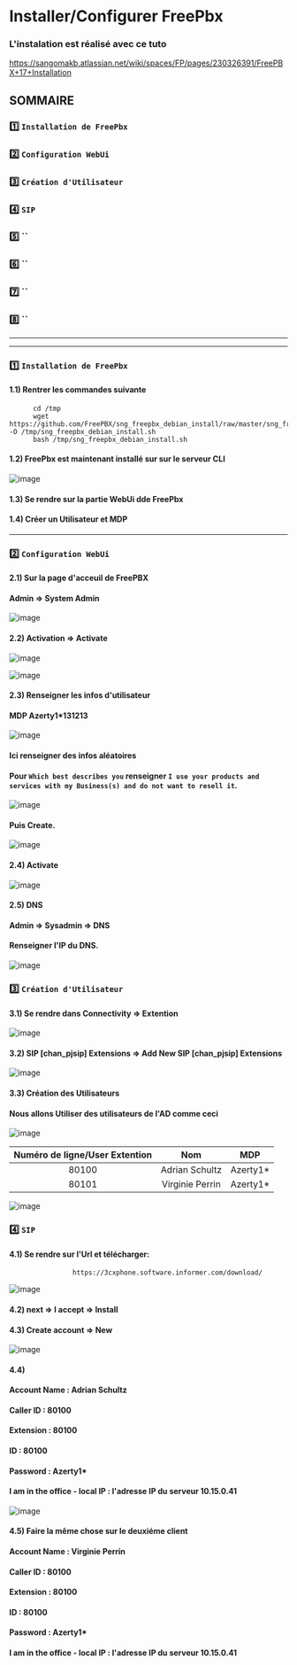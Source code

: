 # Installer/Configurer FreePbx

### L'instalation est réalisé avec ce tuto
https://sangomakb.atlassian.net/wiki/spaces/FP/pages/230326391/FreePBX+17+Installation

## SOMMAIRE 
### 1️⃣ `Installation de FreePbx`
### 2️⃣ `Configuration WebUi`
### 3️⃣ `Création d'Utilisateur`
### 4️⃣ `SIP`
### 5️⃣ ``
### 6️⃣ ``
### 7️⃣ ``
### 8️⃣ ``

***
***

### 1️⃣ `Installation de FreePbx`

#### 1.1) Rentrer les commandes suivante

          cd /tmp
          wget https://github.com/FreePBX/sng_freepbx_debian_install/raw/master/sng_freepbx_debian_install.sh  -O /tmp/sng_freepbx_debian_install.sh
          bash /tmp/sng_freepbx_debian_install.sh

#### 1.2) FreePbx est maintenant installé sur sur le serveur CLI 

![image](https://github.com/user-attachments/assets/1d17666a-8c4d-4014-865a-7344bb560229)

#### 1.3) Se rendre sur la partie WebUi dde FreePbx
#### 1.4) Créer un Utilisateur et MDP

***

### 2️⃣ `Configuration WebUi`

#### 2.1) Sur la page d'acceuil de FreePBX
#### Admin => System Admin 

![image](https://github.com/user-attachments/assets/9ccbc032-bc8a-4b27-88a8-ef209d25da9e)

#### 2.2) Activation => Activate


![image](https://github.com/user-attachments/assets/21b1b449-a542-49c8-9293-15e7d4527c0c)

![image](https://github.com/user-attachments/assets/b2d575e4-58ca-40f0-9d7d-76f25e83c7ea)

#### 2.3) Renseigner les infos d'utilisateur
#### MDP Azerty1*131213 

![image](https://github.com/user-attachments/assets/0c4f00e7-5590-45b9-b4fa-2e067d2a583a)

#### Ici renseigner des infos aléatoires
#### Pour `Which best describes you` renseigner `I use your products and services with my Business(s) and do not want to resell it`.
![image](https://github.com/user-attachments/assets/1a64d024-b658-467a-b839-538e861bfd07)

#### Puis Create.

![image](https://github.com/user-attachments/assets/9ad4b64e-465f-47c0-aaa4-f6a9bafd561c)

#### 2.4) Activate

![image](https://github.com/user-attachments/assets/0f9059f8-01cc-4f4c-9f90-9a166af0a517)

#### 2.5) DNS
#### Admin => Sysadmin => DNS
#### Renseigner l'IP du DNS.

![image](https://github.com/user-attachments/assets/4b6d8d6d-220e-40e5-ae4e-d999a8375aea)

### 3️⃣ `Création d'Utilisateur`

#### 3.1) Se rendre dans Connectivity => Extention
![image](https://github.com/user-attachments/assets/5d04a45f-8e03-4ef7-84dd-867e16589a1e)


#### 3.2) SIP [chan_pjsip] Extensions => Add New SIP [chan_pjsip] Extensions
![image](https://github.com/user-attachments/assets/6f627005-f980-48fa-9594-d87ba02ec671)

#### 3.3) Création des Utilisateurs
#### Nous allons Utiliser des utilisateurs de l'AD comme ceci

![image](https://github.com/user-attachments/assets/45072ff3-aa5d-43ae-9e2e-25c65f9eb6db)

|Numéro de ligne/User Extention|Nom|MDP|
|:-:|:-:|:-:|
|80100|Adrian Schultz|Azerty1*|
|80101|Virginie Perrin|Azerty1*|

![image](https://github.com/user-attachments/assets/d861d4a9-845f-4987-81d8-e109dc05f6ed)

### 4️⃣ `SIP`

#### 4.1) Se rendre sur l'Url et télécharger:

                    https://3cxphone.software.informer.com/download/

![image](https://github.com/user-attachments/assets/09999152-a44e-48ab-94d9-cf5277c07bd9)

#### 4.2) next => I accept => Install
#### 4.3) Create account => New

![image](https://github.com/user-attachments/assets/d4f5c587-7f8d-4f3d-8b7d-752a0449ff4b)

#### 4.4) 
#### Account Name : Adrian Schultz
#### Caller ID : 80100
#### Extension : 80100
#### ID : 80100
#### Password : Azerty1*
#### I am in the office - local IP : l'adresse IP du serveur 10.15.0.41

![image](https://github.com/user-attachments/assets/2a612d3b-8798-4fc8-9c85-ec6b01bfc840)

#### 4.5) Faire la même chose sur le deuxiéme client
 
#### Account Name : Virginie Perrin
#### Caller ID : 80100
#### Extension : 80100
#### ID : 80100
#### Password : Azerty1*
#### I am in the office - local IP : l'adresse IP du serveur 10.15.0.41






















